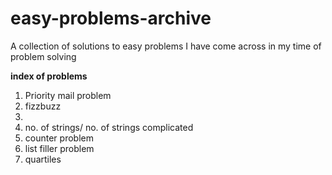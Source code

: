 # easy-problems-archive
A collection of solutions to easy problems I have come across in my time of problem solving

**index of problems**

1. Priority mail problem
2. fizzbuzz
3. 
4. no. of strings/ no. of strings complicated
5. counter problem
6. list filler problem
7. quartiles
